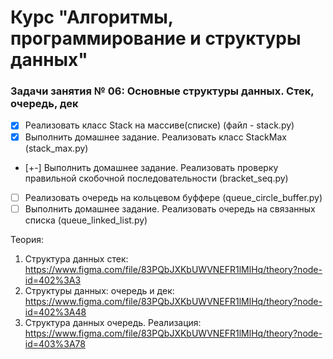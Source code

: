 # Курс "Алгоритмы, программирование и структуры данных"

### Задачи занятия № 06: Основные структуры данных. Стек, очередь, дек

- [X] Реализовать класс Stack на массиве(списке) (файл - stack.py)
- [X] Выполнить домашнее задание. Реализовать класс StackMax (stack_max.py)
- [+-] Выполнить домашнее задание. Реализовать проверку правильной скобочной последовательности (bracket_seq.py)
- [ ] Реализовать очередь на кольцевом буффере (queue_circle_buffer.py)
- [ ] Выполнить домашнее задание. Реализовать очередь на связанных списка (queue_linked_list.py)

Теория: 
1. Структура данных стек: https://www.figma.com/file/83PQbJXKbUWVNEFR1lMlHq/theory?node-id=402%3A3
2. Структуры данных: очередь и дек: https://www.figma.com/file/83PQbJXKbUWVNEFR1lMlHq/theory?node-id=402%3A48
3. Структура данных очередь. Реализация: https://www.figma.com/file/83PQbJXKbUWVNEFR1lMlHq/theory?node-id=403%3A78
